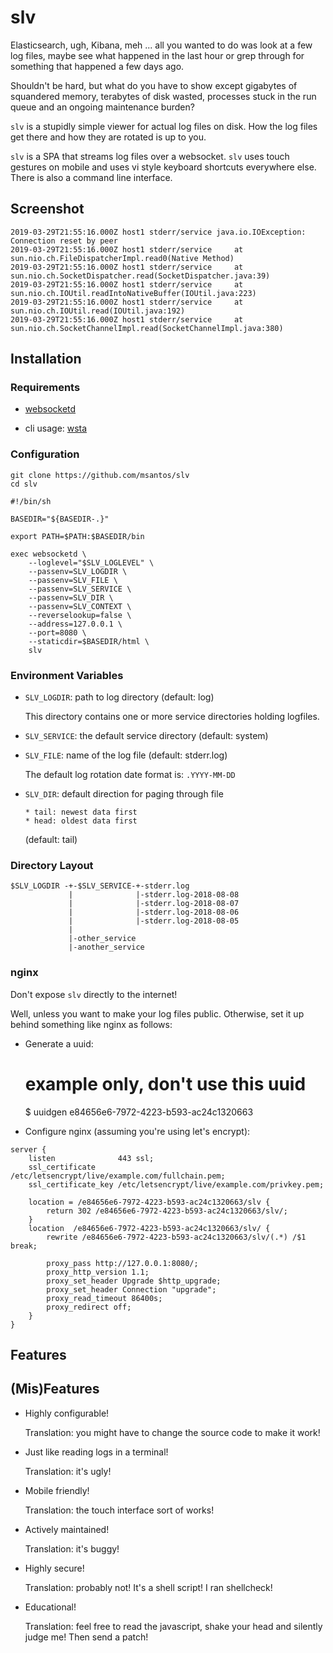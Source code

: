 # slv

Elasticsearch, ugh, Kibana, meh ... all you wanted to do was look at a
few log files, maybe see what happened in the last hour or grep through
for something that happened a few days ago.

Shouldn't be hard, but what do you have to show except gigabytes of
squandered memory, terabytes of disk wasted, processes stuck in the
run queue and an ongoing maintenance burden?

`slv` is a stupidly simple viewer for actual log files on disk. How
the log files get there and how they are rotated is up to you.

`slv` is a SPA that streams log files over a websocket. `slv` uses
touch gestures on mobile and uses vi style keyboard shortcuts everywhere
else. There is also a command line interface.

## Screenshot

~~~
2019-03-29T21:55:16.000Z host1 stderr/service java.io.IOException: Connection reset by peer
2019-03-29T21:55:16.000Z host1 stderr/service     at sun.nio.ch.FileDispatcherImpl.read0(Native Method)
2019-03-29T21:55:16.000Z host1 stderr/service     at sun.nio.ch.SocketDispatcher.read(SocketDispatcher.java:39)
2019-03-29T21:55:16.000Z host1 stderr/service     at sun.nio.ch.IOUtil.readIntoNativeBuffer(IOUtil.java:223)
2019-03-29T21:55:16.000Z host1 stderr/service     at sun.nio.ch.IOUtil.read(IOUtil.java:192)
2019-03-29T21:55:16.000Z host1 stderr/service     at sun.nio.ch.SocketChannelImpl.read(SocketChannelImpl.java:380)
~~~

## Installation

### Requirements

* [websocketd](http://websocketd.com/)

* cli usage: [wsta](https://github.com/esphen/wsta)

### Configuration

~~~ shell
git clone https://github.com/msantos/slv
cd slv
~~~

~~~ shell
#!/bin/sh

BASEDIR="${BASEDIR-.}"

export PATH=$PATH:$BASEDIR/bin

exec websocketd \
    --loglevel="$SLV_LOGLEVEL" \
    --passenv=SLV_LOGDIR \
    --passenv=SLV_FILE \
    --passenv=SLV_SERVICE \
    --passenv=SLV_DIR \
    --passenv=SLV_CONTEXT \
    --reverselookup=false \
    --address=127.0.0.1 \
    --port=8080 \
    --staticdir=$BASEDIR/html \
    slv
~~~

### Environment Variables

* `SLV_LOGDIR`: path to log directory (default: log)

  This directory contains one or more service directories holding
  logfiles.

* `SLV_SERVICE`: the default service directory (default: system)

* `SLV_FILE`: name of the log file (default: stderr.log)

  The default log rotation date format is: `.YYYY-MM-DD`

* `SLV_DIR`: default direction for paging through file

      * tail: newest data first
      * head: oldest data first

  (default: tail)

### Directory Layout

~~~
$SLV_LOGDIR -+-$SLV_SERVICE-+-stderr.log
             |              |-stderr.log-2018-08-08
             |              |-stderr.log-2018-08-07
             |              |-stderr.log-2018-08-06
             |              |-stderr.log-2018-08-05
             |
             |-other_service
             |-another_service
~~~

### nginx

Don't expose `slv` directly to the internet!

Well, unless you want to make your log files public. Otherwise, set it
up behind something like nginx as follows:

* Generate a uuid:

    # example only, don't use this uuid
    $ uuidgen
    e84656e6-7972-4223-b593-ac24c1320663

* Configure nginx (assuming you're using let's encrypt):

~~~
server {
    listen              443 ssl;
    ssl_certificate     /etc/letsencrypt/live/example.com/fullchain.pem;
    ssl_certificate_key /etc/letsencrypt/live/example.com/privkey.pem;

    location = /e84656e6-7972-4223-b593-ac24c1320663/slv {
        return 302 /e84656e6-7972-4223-b593-ac24c1320663/slv/;
    }
    location  /e84656e6-7972-4223-b593-ac24c1320663/slv/ {
        rewrite /e84656e6-7972-4223-b593-ac24c1320663/slv/(.*) /$1  break;

        proxy_pass http://127.0.0.1:8080/;
        proxy_http_version 1.1;
        proxy_set_header Upgrade $http_upgrade;
        proxy_set_header Connection "upgrade";
        proxy_read_timeout 86400s;
        proxy_redirect off;
    }
}
~~~

## Features

## (Mis)Features

* Highly configurable!

  Translation: you might have to change the source code to make it work!

* Just like reading logs in a terminal!

  Translation: it's ugly!

* Mobile friendly!

  Translation: the touch interface sort of works!

* Actively maintained!

  Translation: it's buggy!

* Highly secure!

  Translation: probably not! It's a shell script! I ran shellcheck!

* Educational!

  Translation: feel free to read the javascript, shake your head and
  silently judge me! Then send a patch!
